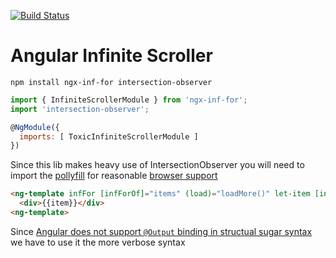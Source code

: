 [![Build Status](https://travis-ci.org/Toxicable/ngx-inf-for.svg?branch=master)](https://travis-ci.org/Toxicable/ngx-inf-for)

# Angular Infinite Scroller 

```shell
npm install ngx-inf-for intersection-observer
```
```js
import { InfiniteScrollerModule } from 'ngx-inf-for';
import 'intersection-observer';

@NgModule({
  imports: [ ToxicInfiniteScrollerModule ]
})
```
Since this lib makes heavy use of IntersectionObserver you will need to import the [pollyfill](https://github.com/WICG/IntersectionObserver/tree/gh-pages/polyfill) for reasonable [browser support](http://caniuse.com/#search=intersection)

```html
<ng-template infFor [infForOf]="items" (load)="loadMore()" let-item [infForTrackBy]="trackById">
  <div>{{item}}</div>
<ng-template>
```
Since [Angular does not support `@Output` binding in structual sugar syntax](https://github.com/angular/angular/issues/12121) we have to use it the more verbose syntax


